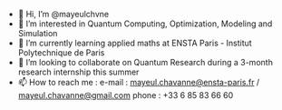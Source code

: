 - 👋 Hi, I’m @mayeulchvne
- 👀 I’m interested in Quantum Computing, Optimization, Modeling and Simulation
- 🌱 I’m currently learning applied maths at ENSTA Paris - Institut Polytechnique de Paris
- 💞️ I’m looking to collaborate on Quantum Research during a 3-month research internship this summer
- 📫 How to reach me : 
 e-mail : mayeul.chavanne@ensta-paris.fr / mayeul.chavanne@gmail.com
 phone : +33 6 85 83 66 60

<!---
mayeulchvne/mayeulchvne is a ✨ special ✨ repository because its `README.md` (this file) appears on your GitHub profile.
You can click the Preview link to take a look at your changes.
--->
